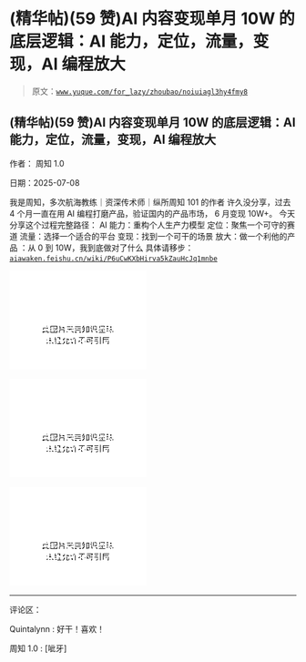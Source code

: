 # (精华帖)(59 赞)AI 内容变现单月 10W 的底层逻辑：AI 能力，定位，流量，变现，AI 编程放大

> 原文：[`www.yuque.com/for_lazy/zhoubao/noiuiagl3hy4fmy8`](https://www.yuque.com/for_lazy/zhoubao/noiuiagl3hy4fmy8)

## (精华帖)(59 赞)AI 内容变现单月 10W 的底层逻辑：AI 能力，定位，流量，变现，AI 编程放大

作者： 周知 1.0

日期：2025-07-08

我是周知，多次航海教练｜资深传术师｜纵所周知 101 的作者 许久没分享，过去 4 个月一直在用 AI 编程打磨产品，验证国内的产品市场， 6 月变现 10W+。
今天分享这个过程完整路径： AI 能力：重构个人生产力模型 定位：聚焦一个可守的赛道 流量：选择一个适合的平台 变现：找到一个可干的场景
放大：做一个利他的产品 ：从 0 到 10W，我到底做对了什么 具体请移步： [`aiawaken.feishu.cn/wiki/P6uCwKXbHirva5kZauHcJq1mnbe`](https://aiawaken.feishu.cn/wiki/P6uCwKXbHirva5kZauHcJq1mnbe)

![](img/1062572ea4affede40776d801f570301.png "None")

![](img/1e8ed36eab3b474c20add5a07fdf566c.png "None")

![](img/9d1f36ab31889bc8edcd050e5f4c4b30.png "None")

* * *

评论区：

Quintalynn : 好干！喜欢！

周知 1.0 : [呲牙]